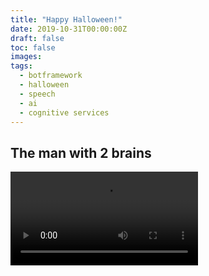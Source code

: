 ```yaml
---
title: "Happy Halloween!"
date: 2019-10-31T00:00:00Z
draft: false
toc: false
images:
tags:
  - botframework
  - halloween
  - speech
  - ai
  - cognitive services
---
```


## The man with 2 brains
<video src="/img/2brains.mp4" controls/>

Built using the following:

* Azure Bot Service with Direct Line Speech
* Luis.ai
* QnaMaker.ai
* Microsoft Speech SDK
* Azure Functions
* Spotify API
* Raspberry Pi

